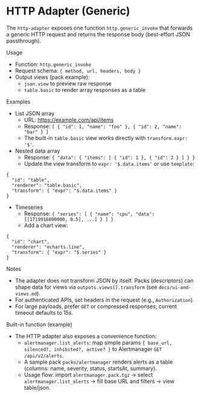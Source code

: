 # HTTP Adapter (Generic)

The `http-adapter` exposes one function `http.generic_invoke` that forwards a generic HTTP request and returns the response body (best-effort JSON passthrough).

Usage
- Function: `http.generic_invoke`
- Request schema: `{ method, url, headers, body }`
- Output views (pack example):
  - `json.view` to preview raw response
  - `table.basic` to render array responses as a table

Examples
- List JSON array
  - URL: https://example.com/api/items
  - Response: `[ { "id": 1, "name": "foo" }, { "id": 2, "name": "bar" } ]`
  - The built-in `table.basic` view works directly with `transform.expr: '$'`.
- Nested data array
  - Response: `{ "data": { "items": [ { "id": 1 }, { "id": 2 } ] } }`
  - Update the view transform to `expr: '$.data.items'` or use `template`:
```
{
  "id": "table",
  "renderer": "table.basic",
  "transform": { "expr": "$.data.items" }
}
```
- Timeseries
  - Response: `{ "series": [ { "name": "cpu", "data": [[1719916800000, 0.5], ...] } ] }`
  - Add a chart view:
```
{
  "id": "chart",
  "renderer": "echarts.line",
  "transform": { "expr": "$.series" }
}
```

Notes
- The adapter does not transform JSON by itself. Packs (descriptors) can shape data for views via `outputs.views[].transform` (see `docs/ui-and-views.md`).
- For authenticated APIs, set headers in the request (e.g., `Authorization`).
- For large payloads, prefer `GET` or compressed responses; current timeout defaults to 15s.

Built-in function (example)
- The HTTP adapter also exposes a convenience function:
  - `alertmanager.list_alerts`: map simple params `{ base_url, silenced?, inhibited?, active? }` to Alertmanager `GET /api/v2/alerts`.
  - A sample pack `packs/alertmanager` renders alerts as a table (columns: name, severity, status, startsAt, summary).
  - Usage flow: import `alertmanager.pack.tgz` → select `alertmanager.list_alerts` → fill base URL and filters → view table/json.
